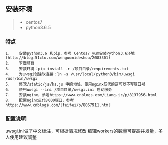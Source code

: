 ## 安装环境

>+ centos7
>+ python3.6.5


### 特点
~~~
1.    安装python3.6 和pip，参考 Centos7 yum安装Python3.6环境(http://blog.51cto.com/wenguonideshou/2083301)
2.    下载项目
3.    安装环境：pip install -r /项目目录/requirements.txt
4.    为uwsgi创建软连接：ln -s /usr/local/python3/bin/uwsgi /usr/bin/uwsgi
5.    修改/static/js/ks.js 中的地址，使用nginx反代的话可以不写端口号
6.    使用uwsgi --ini /项目目录/uwsgi.ini 启动服务
7.    安装nginx，参考https://www.cnblogs.com/Liang-jc/p/8137956.html
8.    配置nginx反代8000端口，参考https://www.cnblogs.com/lfeifei/p/8067911.html

~~~

### 配置说明
uwsgi.ini做了中文标注，可根据情况修改
编辑workers的数量可提高并发量，多人使用建议调整

